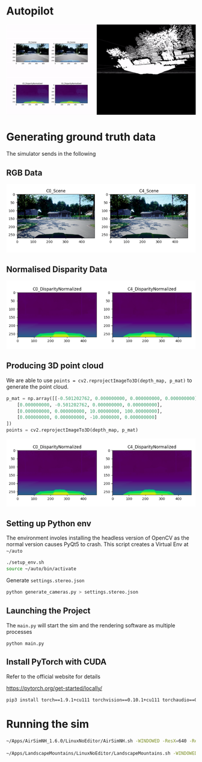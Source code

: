 # Autopilot

<img src="gifs/3d.gif">

# Generating ground truth data

The simulator sends in the following

## RGB Data
<img src="imgs/rgb.png">

## Normalised Disparity Data
<img src="imgs/disp.png">

## Producing 3D point cloud
We are able to use `points = cv2.reprojectImageTo3D(depth_map, p_mat)` to generate the point cloud.
```python
p_mat = np.array([[-0.501202762, 0.000000000, 0.000000000, 0.000000000],
    [0.000000000, -0.501202762, 0.000000000, 0.000000000],
    [0.000000000, 0.000000000, 10.00000000, 100.00000000],
    [0.000000000, 0.000000000, -10.0000000, 0.000000000]
]) 
points = cv2.reprojectImageTo3D(depth_map, p_mat)
```
<img src="imgs/disp.png">


## Setting up Python env

The environment involes installing the headless version of OpenCV as the normal version causes PyQt5 to crash. This script creates a Virtual Env at `~/auto`
```bash
./setup_env.sh
source ~/auto/bin/activate
```

Generate `settings.stereo.json`
```bash
python generate_cameras.py > settings.stereo.json
```

## Launching the Project

The `main.py` will start the sim and the rendering software as multiple processes

```
python main.py
```

## Install PyTorch with CUDA

Refer to the official website for details

https://pytorch.org/get-started/locally/

```bash
pip3 install torch==1.9.1+cu111 torchvision==0.10.1+cu111 torchaudio==0.9.1 -f https://download.pytorch.org/whl/torch_stable.html
```

# Running the sim
```bash
~/Apps/AirSimNH_1.6.0/LinuxNoEditor/AirSimNH.sh -WINDOWED -ResX=640 -ResY=480 --settings /home/aditya/Autopilot/settings.stereo.json

~/Apps/LandscapeMountains/LinuxNoEditor/LandscapeMountains.sh -WINDOWED -ResX=640 -ResY=480 --settings /home/aditya/Autopilot/settings.stereo.json
```